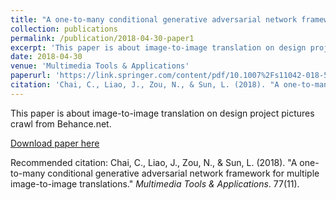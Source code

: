 ```yaml
---
title: "A one-to-many conditional generative adversarial network framework for multiple image-to-image translations"
collection: publications
permalink: /publication/2018-04-30-paper1
excerpt: 'This paper is about image-to-image translation on design project pictures crawl from Behance.net.'
date: 2018-04-30
venue: 'Multimedia Tools & Applications'
paperurl: 'https://link.springer.com/content/pdf/10.1007%2Fs11042-018-5968-7.pdf'
citation: 'Chai, C., Liao, J., Zou, N., & Sun, L. (2018). "A one-to-many conditional generative adversarial network framework for multiple image-to-image translations." <i>Multimedia Tools & Applications</i>. 77(11).'
---
```

This paper is about image-to-image translation on design project pictures crawl from Behance.net.

[Download paper here](https://link.springer.com/content/pdf/10.1007%2Fs11042-018-5968-7.pdf)

Recommended citation: Chai, C., Liao, J., Zou, N., & Sun, L. (2018). "A one-to-many conditional generative adversarial network framework for multiple image-to-image translations." <i>Multimedia Tools & Applications</i>. 77(11).
